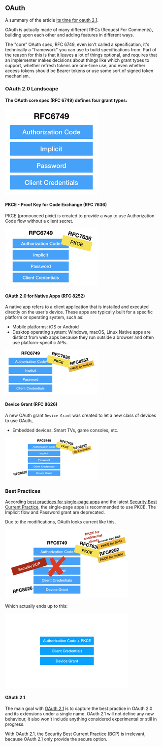 ## OAuth
A summary of the article [its time for oauth 2.1](https://aaronparecki.com/2019/12/12/21/its-time-for-oauth-2-dot-1).

OAuth is actually made of many different RFCs (Request For Comments), building upon each other and adding
features in different ways. 

The "core" OAuth spec, RFC 6749, even isn't called a specification, it's technically 
a "framework" you can use to build specifications from. Part of the reason for this is 
that it leaves a lot of things optional, and requires that an implementer makes decisions 
about things like which grant types to support, whether refresh tokens are one-time use, 
and even whether access tokens should be Bearer tokens or use some sort of signed token 
mechanism.

### OAuth 2.0 Landscape
#### The OAuth core spec (RFC 6749) defines four grant types:
<img src="images/rfc-6749.png" width="300" alt="RFC6749">

#### PKCE - Proof Key for Code Exchange (RFC 7636) 
PKCE (pronounced pixie) is created to provide a way to use Authorization Code flow 
without a client secret.

<img src="images/rfc-7636.png" width="300" alt="RFC7636">

#### OAuth 2.0 for Native Apps (RFC 8252)
A native app refers to a client application that is installed and executed directly on
the user's device. These apps are typically built for a specific platform or operating
system, such as:
- Mobile platforms: iOS or Android
- Desktop operating system: Windows, macOS, Linux
Native apps are distinct from web apps because they run outside a browser and often use
platform-specific APIs.

<img src="images/rfc-8252.png" width="300" alt="RFC8252">

#### Device Grant (RFC 8626)
A new OAuth grant `Device Grant` was created to let a new class of devices to use OAuth,
- Embedded devices: Smart TVs, game consoles, etc.

<img src="images/rfc-8626.png" width="300" alt="RFC8626">


### Best Practices
According [best practices for single-page apps](https://oauth.net/2/browser-based-apps/) 
and the latest [Security Best Current Practice](https://oauth.net/2/oauth-best-practice/),
the single-page apps is recommended to use PKCE. The Implicit flow and Password grant are
deprecated.

Due to the modifications, OAuth looks current like this,

<img src="images/oauth-current.png" width="400" alt="Current OAuth">

Which actually ends up to this:

<img src="images/oauth-current-final.png" width="400" alt="Final Current OAuth">

#### OAuth 2.1
The main goal with [OAuth 2.1](https://oauth.net/2.1/) is to capture the best practice in
OAuth 2.0 and its extensions under a single name. OAuth 2.1 will not define any new
behaviour, it also won't include anything considered experimental or still in progress.

With OAuth 2.1, the Security Best Current Practice (BCP) is irrelevant, because OAuth 2.1
only provide the secure option.


